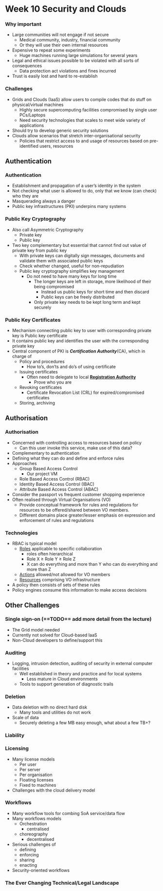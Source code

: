 # Week 10 Security and Clouds

### Why important

- Large communities will not engage if not secure
  - Medical community, industry, financial community
  - Or they will use their own internal resources
- Expensive to repeat some experiments
  - Huge machines running large simulations for several years
- Legal and ethical issues possible to be violated with all sorts of consequences
  - Data protection act violations and fines incurred
- Trust is easily lost and hard to re-establish



### Challenges

- Grids and Clouds (IaaS) allow users to compile codes that do stuff on physical/virtual machines
  - Highly secure supercomputing facilities compromised by single user PCs/Laptops
  - Need security technologies that scales to meet wide variety of applications
- Should try to develop generic security solutions
- Clouds allow scenarios that stretch inter-organisational security
  - Policies that restrict access to and usage of resources based on pre-identified users, resources



## Authentication

### Authentication

- Establishment and propagation of a user’s identity in the system
- Not checking what user is allowed to do, only that we know (can check) who they are
- Masquerading always a danger
- Public key infrastructures (PKI) underpins many systems



### Public Key Cryptography

- Also call Asymmetric Cryptography
  - Private key
  - Public key
- Two key complementary but essential that cannot find out value of private key from public key
  - With private keys can digitally sign messages, documents and validate them with associated public keys
  - Check whether changed, useful for non-repudiation
  - Public key cryptography simplifies key management
    - Do not need to have many keys for long time
      - The longer keys are left in storage, more likelihood of their being compromised
        - Instead us public keys for short time and then discard
        - Public keys can be freely distributed
      - Only private key needs to be kept long term and kept securely



### Public Key Certificates

- Mechanism connecting public key to user with corresponding private key is Public key certificate
- It contains public key and identifies the user with the corresponding private key
- Central component of PKI is ***Certification Authority***(CA), which in charge of
  - Policy and procedures
    - How to’s, don’ts and do’s of using certificate
  - Issuing certificates
    - Often need to delegate to local **<u>Registration Authority</u>**
      - Prove who you are
  - Revoking certificates
    - Certificate Revocation List (CRL) for expired/compromised certificates
  - Storing, archiving

 

## Authorisation

### Authorisation

- Concerned with controlling access to resources based on policy
  - Can this user invoke this service, make use of this data?
- Complementary to authentication
- Defining what they can do and define and enforce rules
- Approaches
  - Group Based Access Control
    - Our project VM
  - Role Based Access Control (RBAC)
  - Identity Based Access Control (IBAC)
  - Attribute Based Access Control (ABAC)
- Consider the passport vs frequent customer shopping experience
- Often realised through Virtual Organisations (VO)
  - Provide conceptual framework for rules and regulations for resources to be offered/shared between VO members.
  - Different domains place greater/lesser emphasis on expression and enforcement of rules and regulations



### Technologies

- RBAC is typical model
  - <u>Roles</u> applicable to specific collaboration
    - roles often hierarchical
    - Role X $\geq$ Role Y $\geq$ Role Z
    - X can do everything and more than Y who can do everything and more than Z
  - <u>Actions</u> allowed/not allowed for VO members
  - <u>Resources</u> comprising VO infrastructure
- A policy then consists of sets of these rules
- Policy engines consume this information to make access decisions



## Other Challenges

### Single sign-on (==TODO== add more detail from the lecture)

- The Grid model needed
- Currently not solved for Cloud-based IaaS
- Non-Cloud developers to define/support this



### Auditing

- Logging, intrusion detection, auditing of security in external computer facilities
  - Well established in theory and practice and for local systems
    - Less mature in Cloud environments
  - Tools to support generation of diagnostic trails





### Deletion

- Data deletion with no direct hard disk
  - Many tools and utilities do not work
- Scale of data
  - Securely deleting a few MB easy enough, what about a few TB+?



### Liability





### Licensing

- Many license models
  - Per user
  - Per server
  - Per organisation
  - Floating licenses
  - Fixed to machines
- Challenges with the cloud delivery model



### Workflows

- Many workflow tools for combing SoA service/data flow
- Many workflows models
  - Orchestration
    - centralised
  - choreography
    - decentralised
- Serious challenges of
  - defining
  - enforcing
  - sharing
  - enacting
- Security-oriented workflows



### The Ever Changing Technical/Legal Landscape

